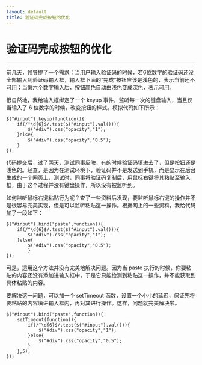 ```yaml
---
layout: default
title: 验证码完成按钮的优化
---
```


# 验证码完成按钮的优化

---

前几天，领导提了一个需求：当用户输入验证码的时候，若6位数字的验证码还没全部输入到验证码输入框，输入框下面的“完成”按钮应该是浅色的，表示当前还不可用；当第六个数字输入后，按钮颜色自动由浅色变成深色，表示可用。

很自然地，我给输入框绑定了一个 keyup 事件，监听每一次的键盘输入，当且仅当输入了 6 位数字的时候，改变按钮的样式。模拟代码如下所示：

    $("#input").keyup(function(){
        if(/^\d{6}$/.test($("#input").val())){
            $("#div").css("opacity","1");
        }else{
            $("#div").css("opacity","0.5"); 
        }
    });
        
代码提交后，过了两天，测试同事反映，有的时候验证码填进去了，但是按钮还是浅色的。经查，是因为在测试环境下，验证码并不是发送到手机，而是显示在后台生成的一个网页上，测试时，同事将验证码复制后，用鼠标右键将其粘贴至输入框，由于这个过程并没有键盘操作，所以没有被监听到。

如何监听鼠标右键粘贴行为呢？查了一些资料后发现，要监听鼠标右键的操作并不是很容易完美实现，但是可以监听粘贴这一操作。根据网上的一些资料，我给代码加了一段如下：

    $("#input").bind("paste",function(){        
        if(/^\d{6}$/.test($("#input").val())){
            $("#div").css("opacity","1");
        }else{
            $("#div").css("opacity","0.5"); 
            }                                      
    });

可是，运用这个方法并没有完美地解决问题。因为当 paste 执行的时候，你要粘贴的内容还没有添加进输入框中，于是它只能检测到粘贴这一操作，并不能获取到具体粘贴的内容。

要解决这一问题，可以加一个 setTimeout 函数，设置一个小小的延迟，保证先将要粘贴的内容填进输入框内，再对其进行操作。这样，问题就完美解决啦。

    $("#input").bind("paste",function(){
        setTimeout(function(){
            if(/^\d{6}$/.test($("#input").val())){
                $("#div").css("opacity","1");
            }else{
                $("#div").css("opacity","0.5"); 
            }                              
        },5);
    });
